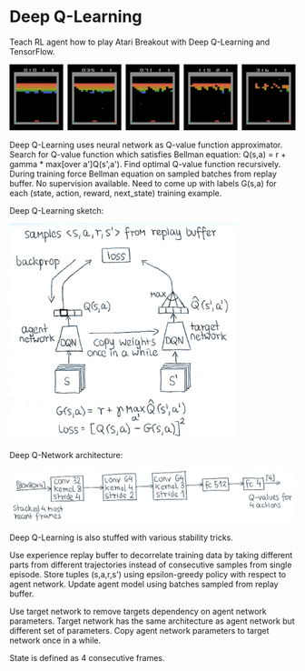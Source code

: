 # Deep Q-Learning

Teach RL agent how to play Atari Breakout with Deep Q-Learning and TensorFlow.

<img src="https://github.com/WojciechMormul/rl-dqn/blob/master/imgs/games.png" width="800">

Deep Q-Learning uses neural network as Q-value function approximator. Search for Q-value function which satisfies Bellman equation: Q(s,a) = r + gamma * max[over a']Q(s',a'). Find optimal Q-value function recursively. During training force Bellman equation on sampled batches from replay buffer. No supervision available. Need to come up with labels G(s,a) for each (state, action, reward, next_state) training example.

Deep Q-Learning sketch:

<img src="https://github.com/WojciechMormul/rl-dqn/blob/master/imgs/deep%20q-learning.png" width="400">

Deep Q-Network architecture:

<img src="https://github.com/WojciechMormul/rl-dqn/blob/master/imgs/deep%20q-network.png" width="700">

Deep Q-Learning is also stuffed with various stability tricks. 

Use experience replay buffer to decorrelate training data by taking different parts from different trajectories instead of consecutive samples from single episode. Store tuples (s,a,r,s') using epsilon-greedy policy with respect to agent network. Update agent model using batches sampled from replay buffer.

Use target network to remove targets dependency on agent network parameters. Target network has the same architecture as agent network but different set of parameters. Copy agent network parameters to target network once in a while.

State is defined as 4 consecutive frames.

